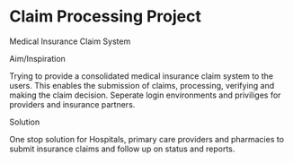 # Claim Processing Project
Medical Insurance Claim System

Aim/Inspiration

Trying to provide a consolidated medical insurance claim system to the users. This enables the submission of claims, processing, verifying and making the claim decision.
Seperate login environments and priviliges for providers and insurance partners.

Solution

One stop solution for Hospitals, primary care providers and pharmacies to submit insurance claims and follow up on status and reports.
